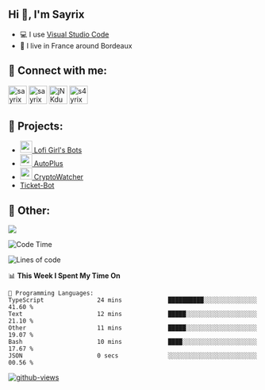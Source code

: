 ## Hi 👋, I'm Sayrix

- 💻 I use [Visual Studio Code](https://code.visualstudio.com/)
- 🥖 I live in France around Bordeaux

## 🔗 Connect with me:
<p align="left">
<a href="https://twitter.com/Sayrix_"><img src="https://i.imgur.com/zVwbWwf.png" alt="sayrix" width="37" height="37" /></a> 
<a href="https://www.youtube.com/c/sayrix"><img src="https://i.imgur.com/qZBU7AO.png" alt="sayrix" width="37"  height="37" /></a> 
<a href="https://discord.gg/VasYV6MEJy"><img src="https://i.imgur.com/nsVOefF.png" alt="jNKdusJ" width="37" height="37" /></a>
<a href="https://www.twitch.tv/s4yrix"><img src="https://i.imgur.com/0pAkilW.png" alt="s4yrix" width="37" height="37" /></a>
</p>

## 🚩 Projects:
- [<img src="https://cdn.discordapp.com/avatars/634818840542445580/c4602b4b2c327228e903ab6f99e059ed.png" width="24"/> Lofi Girl's Bots](https://bot.lofigirl.com)
- [<img src="https://autoplus.gg/autoplus.png" width="24"/> AutoPlus](https://autoplus.gg)
- [<img src="https://cdn.discordapp.com/avatars/956586999102472222/1f31a078427e78086c174921237ced67.png" width="24"/> CryptoWatcher](https://top.gg/bot/956586999102472222)
- [Ticket-Bot](https://github.com/Sayrix/ticket-bot)

## 📜 Other:

<img src="https://lanyard-profile-readme.vercel.app/api/629031362351071252">

<!--START_SECTION:waka-->
![Code Time](http://img.shields.io/badge/Code%20Time-1%2C607%20hrs%209%20mins-blue)

![Lines of code](https://img.shields.io/badge/From%20Hello%20World%20I%27ve%20Written-305.0%20thousand%20lines%20of%20code-blue)

📊 **This Week I Spent My Time On** 

```text
💬 Programming Languages: 
TypeScript               24 mins             ██████████░░░░░░░░░░░░░░░   41.60 % 
Text                     12 mins             █████░░░░░░░░░░░░░░░░░░░░   21.10 % 
Other                    11 mins             █████░░░░░░░░░░░░░░░░░░░░   19.07 % 
Bash                     10 mins             ████░░░░░░░░░░░░░░░░░░░░░   17.67 % 
JSON                     0 secs              ░░░░░░░░░░░░░░░░░░░░░░░░░   00.56 % 
```


<!--END_SECTION:waka-->

[![github-views](https://komarev.com/ghpvc/?username=sayrix&color=blue)](https://github.com/Sayrix)
